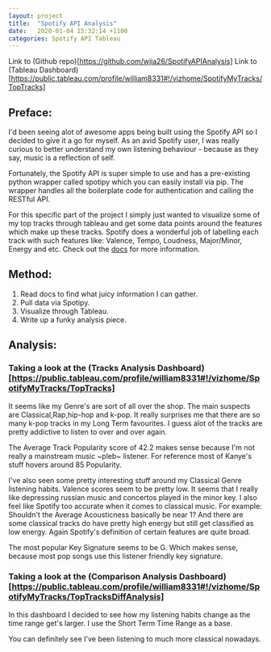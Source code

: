 ```yaml
---
layout: project
title:  "Spotify API Analysis"
date:   2020-01-04 15:32:14 +1100
categories: Spotify API Tableau
---
```

Link to (Github repo)[https://github.com/wjia26/SpotifyAPIAnalysis]
Link to (Tableau Dashboard)[https://public.tableau.com/profile/william8331#!/vizhome/SpotifyMyTracks/TopTracks]

## Preface:
I'd been seeing alot of awesome apps being built using the Spotify API so I decided to give it a go for myself. As an avid Spotify user, I was really curious to better understand my own listening behaviour - because as they say, music is a reflection of self.

Fortunately, the Spotify API is super simple to use and has a pre-existing python wrapper called spotipy which you can easily install via pip. The wrapper handles all the boilerplate code for authentication and calling the RESTful API.

For this specific part of the project I simply just wanted to visualize some of my top tracks through tableau and get some data points around the features which make up these tracks. Spotify does a wonderful job of labelling each track with such features like: Valence, Tempo, Loudness, Major/Minor, Energy and etc. Check out the [docs](https://developer.spotify.com/documentation/web-api/reference/tracks/get-several-audio-features/) for more information.

## Method:
1. Read docs to find what juicy information I can gather.
2. Pull data via Spotipy.
3. Visualize through Tableau.
4. Write up a funky analysis piece.

## Analysis:
### Taking a look at the (Tracks Analysis Dashboard)[https://public.tableau.com/profile/william8331#!/vizhome/SpotifyMyTracks/TopTracks]
It seems like my Genre's are sort of all over the shop. The main suspects are Classical,Rap,hip-hop and k-pop. It really surprises me that there are so many k-pop tracks in my Long Term favourites. I guess alot of the tracks are pretty addictive to listen to over and over again. 

The Average Track Popularity score of 42.2 makes sense because I'm not really a mainstream music ~pleb~ listener. For reference most of Kanye's stuff hovers around 85 Popularity.

I've also seen some pretty interesting stuff around my Classical Genre listening habits. Valence scores seem to be pretty low. It seems that I really like depressing russian music and concertos played in the minor key. I also feel like Spotify too accurate when it comes to classical music. For example: Shouldn't the Average Acousticness basically be near 1? And there are some classical tracks do have pretty high energy but still get classified as low energy. Again Spotify's definition of certain features are quite broad.

The most popular Key Signature seems to be G. Which makes sense, because most pop songs use this listener friendly key signature.

### Taking a look at the (Comparison Analysis Dashboard)[https://public.tableau.com/profile/william8331#!/vizhome/SpotifyMyTracks/TopTracksDiffAnalysis]
In this dashboard I decided to see how my listening habits change as the time range get's larger. I use the Short Term Time Range as a base. 

You can definitely see I've been listening to much more classical nowadays. 

<!-- 
You’ll find this post in your `_posts` directory. Go ahead and edit it and re-build the site to see your changes. You can rebuild the site in many different ways, but the most common way is to run `jekyll serve`, which launches a web server and auto-regenerates your site when a file is updated.

Jekyll requires blog post files to be named according to the following format:

`YEAR-MONTH-DAY-title.MARKUP`

Where `YEAR` is a four-digit number, `MONTH` and `DAY` are both two-digit numbers, and `MARKUP` is the file extension representing the format used in the file. After that, include the necessary front matter. Take a look at the source for this post to get an idea about how it works.

Jekyll also offers powerful support for code snippets:

{% highlight ruby %}
def print_hi(name)
  puts "Hi, #{name}"
end
print_hi('Tom')
#=> prints 'Hi, Tom' to STDOUT.
{% endhighlight %}

Check out the [Jekyll docs][jekyll-docs] for more info on how to get the most out of Jekyll. File all bugs/feature requests at [Jekyll’s GitHub repo][jekyll-gh]. If you have questions, you can ask them on [Jekyll Talk][jekyll-talk].

[jekyll-docs]: https://jekyllrb.com/docs/home
[jekyll-gh]:   https://github.com/jekyll/jekyll
[jekyll-talk]: https://talk.jekyllrb.com/ -->
